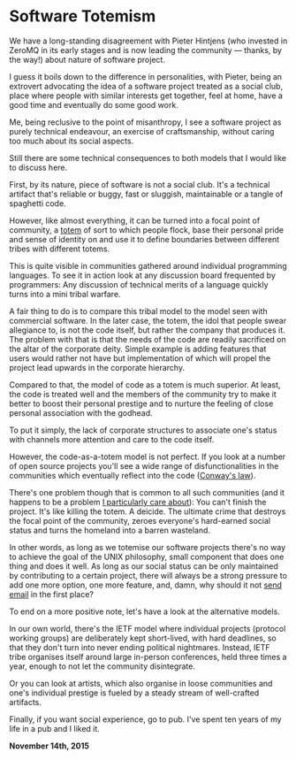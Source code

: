 # Software Totemism



We have a long-standing disagreement with Pieter Hintjens (who invested in ZeroMQ in its early stages and is now leading the community — thanks, by the way!) about nature of software project.

I guess it boils down to the difference in personalities, with Pieter, being an extrovert advocating the idea of a software project treated as a social club, place where people with similar interests get together, feel at home, have a good time and eventually do some good work.

Me, being reclusive to the point of misanthropy, I see a software project as purely technical endeavour, an exercise of craftsmanship, without caring too much about its social aspects.

Still there are some technical consequences to both models that I would like to discuss here.

First, by its nature, piece of software is not a social club. It's a technical artifact that's reliable or buggy, fast or sluggish, maintainable or a tangle of spaghetti code.

However, like almost everything, it can be turned into a focal point of community, a [totem](https://en.wikipedia.org/wiki/Totemism) of sort to which people flock, base their personal pride and sense of identity on and use it to define boundaries between different tribes with different totems.

This is quite visible in communities gathered around individual programming languages. To see it in action look at any discussion board frequented by programmers: Any discussion of technical merits of a language quickly turns into a mini tribal warfare.

A fair thing to do is to compare this tribal model to the model seen with commercial software. In the later case, the totem, the idol that people swear allegiance to, is not the code itself, but rather the company that produces it. The problem with that is that the needs of the code are readily sacrificed on the altar of the corporate deity. Simple example is adding features that users would rather not have but implementation of which will propel the project lead upwards in the corporate hierarchy.

Compared to that, the model of code as a totem is much superior. At least, the code is treated well and the members of the community try to make it better to boost their personal prestige and to nurture the feeling of close personal association with the godhead.

To put it simply, the lack of corporate structures to associate one's status with channels more attention and care to the code itself.

However, the code-as-a-totem model is not perfect. If you look at a number of open source projects you'll see a wide range of disfunctionalities in the communities which eventually reflect into the code ([Conway's law](https://en.wikipedia.org/wiki/Conway%27s_law)).

There's one problem though that is common to all such communities (and it happens to be a problem [I particularly care about](http://250bpm.com/blog:50)): You can't finish the project. It's like killing the totem. A deicide. The ultimate crime that destroys the focal point of the community, zeroes everyone's hard-earned social status and turns the homeland into a barren wasteland.

In other words, as long as we totemise our software projects there's no way to achieve the goal of the UNIX philosophy, small component that does one thing and does it well. As long as our social status can be only maintained by contributing to a certain project, there will always be a strong pressure to add one more option, one more feature, and, damn, why should it not [send email](http://www.catb.org/jargon/html/Z/Zawinskis-Law.html) in the first place?

To end on a more positive note, let's have a look at the alternative models.

In our own world, there's the IETF model where individual projects (protocol working groups) are deliberately kept short-lived, with hard deadlines, so that they don't turn into never ending political nightmares. Instead, IETF tribe organises itself around large in-person conferences, held three times a year, enough to not let the community disintegrate.

Or you can look at artists, which also organise in loose communities and one's individual prestige is fueled by a steady stream of well-crafted artifacts.

Finally, if you want social experience, go to pub. I've spent ten years of my life in a pub and I liked it.

**November 14th, 2015**